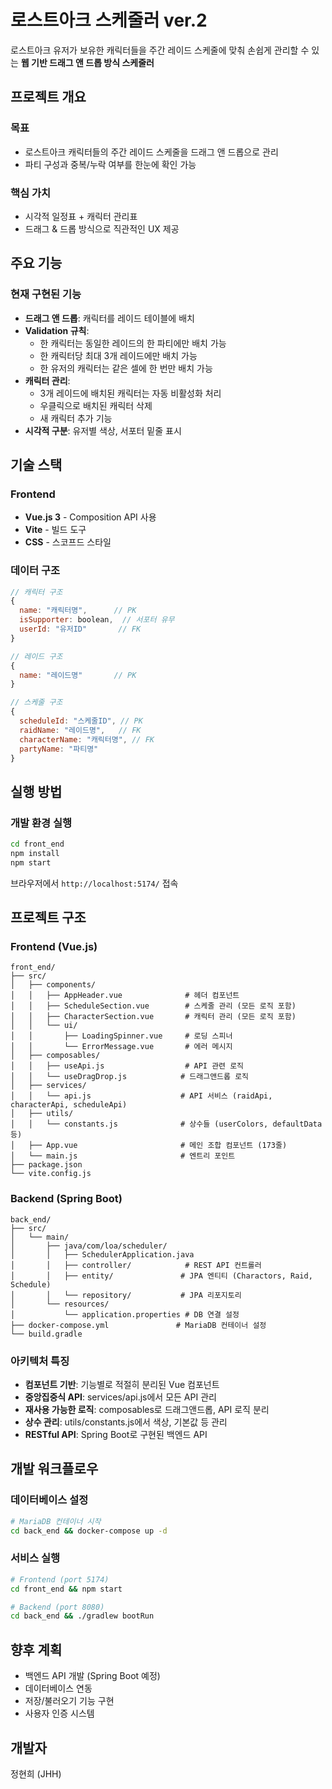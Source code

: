 # 로스트아크 스케줄러 ver.2

로스트아크 유저가 보유한 캐릭터들을 주간 레이드 스케줄에 맞춰 손쉽게 관리할 수 있는 **웹 기반 드래그 앤 드롭 방식 스케줄러**

## 프로젝트 개요

### 목표
- 로스트아크 캐릭터들의 주간 레이드 스케줄을 드래그 앤 드롭으로 관리
- 파티 구성과 중복/누락 여부를 한눈에 확인 가능

### 핵심 가치
- 시각적 일정표 + 캐릭터 관리표
- 드래그 & 드롭 방식으로 직관적인 UX 제공

## 주요 기능

### 현재 구현된 기능
- **드래그 앤 드롭**: 캐릭터를 레이드 테이블에 배치
- **Validation 규칙**:
  - 한 캐릭터는 동일한 레이드의 한 파티에만 배치 가능
  - 한 캐릭터당 최대 3개 레이드에만 배치 가능
  - 한 유저의 캐릭터는 같은 셀에 한 번만 배치 가능
- **캐릭터 관리**: 
  - 3개 레이드에 배치된 캐릭터는 자동 비활성화 처리
  - 우클릭으로 배치된 캐릭터 삭제
  - 새 캐릭터 추가 기능
- **시각적 구분**: 유저별 색상, 서포터 밑줄 표시

## 기술 스택

### Frontend
- **Vue.js 3** - Composition API 사용
- **Vite** - 빌드 도구
- **CSS** - 스코프드 스타일

### 데이터 구조
```javascript
// 캐릭터 구조
{
  name: "캐릭터명",      // PK
  isSupporter: boolean,  // 서포터 유무
  userId: "유저ID"       // FK
}

// 레이드 구조
{
  name: "레이드명"       // PK
}

// 스케줄 구조
{
  scheduleId: "스케줄ID", // PK
  raidName: "레이드명",   // FK
  characterName: "캐릭터명", // FK
  partyName: "파티명"
}
```

## 실행 방법

### 개발 환경 실행
```bash
cd front_end
npm install
npm start
```

브라우저에서 `http://localhost:5174/` 접속

## 프로젝트 구조

### Frontend (Vue.js)
```
front_end/
├── src/
│   ├── components/
│   │   ├── AppHeader.vue              # 헤더 컴포넌트
│   │   ├── ScheduleSection.vue        # 스케줄 관리 (모든 로직 포함)
│   │   ├── CharacterSection.vue       # 캐릭터 관리 (모든 로직 포함)
│   │   └── ui/
│   │       ├── LoadingSpinner.vue     # 로딩 스피너
│   │       └── ErrorMessage.vue       # 에러 메시지
│   ├── composables/
│   │   ├── useApi.js                  # API 관련 로직
│   │   └── useDragDrop.js            # 드래그앤드롭 로직
│   ├── services/
│   │   └── api.js                    # API 서비스 (raidApi, characterApi, scheduleApi)
│   ├── utils/
│   │   └── constants.js              # 상수들 (userColors, defaultData 등)
│   ├── App.vue                       # 메인 조합 컴포넌트 (173줄)
│   └── main.js                       # 엔트리 포인트
├── package.json
└── vite.config.js
```

### Backend (Spring Boot)
```
back_end/
├── src/
│   └── main/
│       ├── java/com/loa/scheduler/
│       │   ├── SchedulerApplication.java
│       │   ├── controller/            # REST API 컨트롤러
│       │   ├── entity/               # JPA 엔티티 (Charactors, Raid, Schedule)
│       │   └── repository/           # JPA 리포지토리
│       └── resources/
│           └── application.properties # DB 연결 설정
├── docker-compose.yml               # MariaDB 컨테이너 설정
└── build.gradle
```

### 아키텍처 특징
- **컴포넌트 기반**: 기능별로 적절히 분리된 Vue 컴포넌트
- **중앙집중식 API**: services/api.js에서 모든 API 관리
- **재사용 가능한 로직**: composables로 드래그앤드롭, API 로직 분리
- **상수 관리**: utils/constants.js에서 색상, 기본값 등 관리
- **RESTful API**: Spring Boot로 구현된 백엔드 API

## 개발 워크플로우

### 데이터베이스 설정
```bash
# MariaDB 컨테이너 시작
cd back_end && docker-compose up -d
```

### 서비스 실행
```bash
# Frontend (port 5174)
cd front_end && npm start

# Backend (port 8080) 
cd back_end && ./gradlew bootRun
```

## 향후 계획
- 백엔드 API 개발 (Spring Boot 예정)
- 데이터베이스 연동
- 저장/불러오기 기능 구현
- 사용자 인증 시스템

## 개발자
정현희 (JHH)

